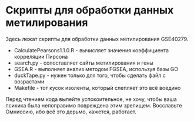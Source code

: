 # Скрипты для обработки данных метилирования
Здесь лежат скрипты для обработки данных метилирования GSE40279.
 - CalculatePearsons1.1.0.R - вычисляет значения коэффициента корреляции Пирсона
 - search.py - сопоставляет сайты метилирования и гены
 - GSEA.R - выполняет анализ методом FGSEA, используя базы GO
 - duckTape.py - нужен только для того, чтобы сделать файл с возрастами
 - Makefile - тот кусок изоленты, который слепляет это всё воедино

Перед чтением кода выпейте успокоительное, не хочу, чтобы ваша психика была непоправимо повреждена этим зрелищем. Восславьте Омниссию, ибо всё это дерьмо, кажется, работает.
